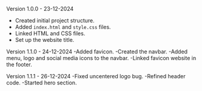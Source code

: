 Version 1.0.0 - 23-12-2024
- Created initial project structure.
- Added `index.html` and `style.css` files.
- Linked HTML and CSS files.
- Set up the website title.

Version 1.1.0 - 24-12-2024
-Added favicon.
-Created the navbar.
-Added menu, logo and social media icons to the navbar.
-Linked favicon website in the footer.

Version 1.1.1 - 26-12-2024
-Fixed uncentered logo bug.
-Refined header code.
-Started hero section.